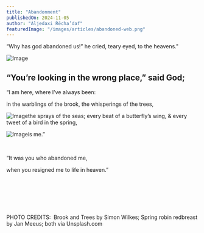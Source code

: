 ```yaml
---
title: "Abandonment"
publishedOn: 2024-11-05
author: "Aljedaxi Rēcha’daf"
featuredImage: "/images/articles/abandoned-web.png"
---
```


“Why has god abandoned us!” he cried, teary eyed, to the heavens."

![Image](/images/articles/abandoned-web.png)
## “You’re looking in the wrong place,” said God;

“I am here, where I’ve always been:

in the warblings of the brook,
the whisperings of the trees,

![Image](/images/articles/simon-wilkes-691856-unsplash-rough-edges.jpg)the sprays of the seas;
every beat of a butterfly’s wing, &
every tweet of a bird in the spring,

![Image](/images/articles/jan-meeus-618850-unsplash-rough-edges.jpg)is me.”

‍

“It was you who abandoned me,

when you resigned me to life in heaven.”

‍

‍

‍

PHOTO CREDITS:  Brook and Trees by Simon Wilkes;
Spring robin redbreast by Jan Meeus; both via Unsplash.com
